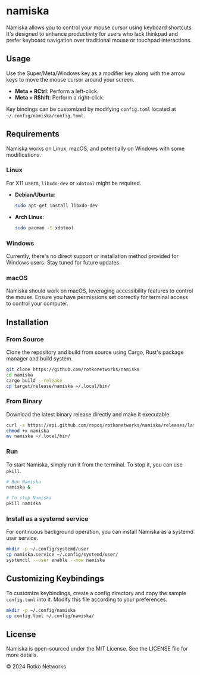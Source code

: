 # namiska

Namiska allows you to control your mouse cursor using keyboard shortcuts.
It's designed to enhance productivity for users who lack thinkpad and
prefer keyboard navigation over traditional mouse or touchpad interactions.

## Usage

Use the Super/Meta/Windows key as a modifier key along with the arrow keys
to move the mouse cursor around your screen.

- **Meta + RCtrl**: Perform a left-click.
- **Meta + RShift**: Perform a right-click.

Key bindings can be customized by modifying `config.toml` located at `~/.config/namiska/config.toml`.

## Requirements

Namiska works on Linux, macOS, and potentially on Windows with some modifications.

### Linux

For X11 users, `libxdo-dev` or `xdotool` might be required.

- **Debian/Ubuntu**:
  ```sh
  sudo apt-get install libxdo-dev
  ```
- **Arch Linux**:
  ```sh
  sudo pacman -S xdotool
  ```

### Windows

Currently, there's no direct support or installation method provided for Windows users. Stay tuned for future updates.

### macOS

Namiska should work on macOS, leveraging accessibility features to control the mouse. Ensure you have permissions set correctly for terminal access to control your computer.

## Installation

### From Source

Clone the repository and build from source using Cargo, Rust's package manager and build system.

```sh
git clone https://github.com/rotkonetworks/namiska
cd namiska
cargo build --release
cp target/release/namiska ~/.local/bin/
```

### From Binary

Download the latest binary release directly and make it executable:

```sh
curl -s https://api.github.com/repos/rotkonetworks/namiska/releases/latest | grep "browser_download_url.*namiska" | cut -d '"' -f 4 | wget -i - -O namiska
chmod +x namiska
mv namiska ~/.local/bin/
```

### Run

To start Namiska, simply run it from the terminal. To stop it, you can use `pkill`.

```sh
# Run Namiska
namiska &

# To stop Namiska
pkill namiska
```

### Install as a systemd service

For continuous background operation, you can install Namiska as a systemd user service.

```sh
mkdir -p ~/.config/systemd/user
cp namiska.service ~/.config/systemd/user/
systemctl --user enable --now namiska
```

## Customizing Keybindings

To customize keybindings, create a config directory and copy the sample `config.toml` into it. Modify this file according to your preferences.

```sh
mkdir -p ~/.config/namiska
cp config.toml ~/.config/namiska/
```

## License

Namiska is open-sourced under the MIT License. See the LICENSE file for more details.

© 2024 Rotko Networks
